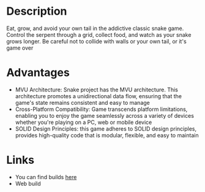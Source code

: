 # Description
Eat, grow, and avoid your own tail in the addictive classic snake game. Control the serpent through a grid, collect food, and watch as your snake grows longer. Be careful not to collide with walls or your own tail, or it's game over
# Advantages
* MVU Architecture: Snake project has the MVU architecture. This architecture promotes a unidirectional data flow, ensuring that the game's state remains consistent and easy to manage
* Cross-Platform Compatibility: Game transcends platform limitations, enabling you to enjoy the game seamlessly across a variety of devices whether you're playing on a PC, web or mobile device
* SOLID Design Principles: this game adheres to SOLID design principles, provides high-quality code that is modular, flexible, and easy to maintain
# Links
* You can find builds [here](https://drive.google.com/drive/folders/1oLcFmhvy5crNxloZ9W57igTKHvjR_Obg?usp=sharing)
* Web build
